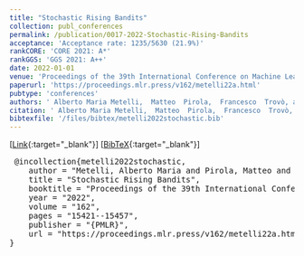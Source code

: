 ```yaml
---
title: "Stochastic Rising Bandits"
collection: publ_conferences
permalink: /publication/0017-2022-Stochastic-Rising-Bandits
acceptance: 'Acceptance rate: 1235/5630 (21.9%)'
rankCORE: 'CORE 2021: A*'
rankGGS: 'GGS 2021: A++'
date: 2022-01-01
venue: 'Proceedings of the 39th International Conference on Machine Learning (ICML)'
paperurl: 'https://proceedings.mlr.press/v162/metelli22a.html'
pubtype: 'conferences'
authors: ' Alberto Maria Metelli,  Matteo  Pirola,  Francesco  Trovò, and  Marcello  Restelli'
citation: ' Alberto Maria Metelli,  Matteo  Pirola,  Francesco  Trovò, and  Marcello  Restelli&quot;Stochastic Rising Bandits.&quot; Proceedings of the 39th International Conference on Machine Learning (ICML), 2022'
bibtexfile: '/files/bibtex/metelli2022stochastic.bib'
---
```

 [[Link](https://proceedings.mlr.press/v162/metelli22a.html){:target="_blank"}] [[BibTeX](/files/bibtex/metelli2022stochastic.bib){:target="_blank"}] 
<pre> @incollection{metelli2022stochastic,
    author = "Metelli, Alberto Maria and Pirola, Matteo and Trovò, Francesco and Restelli, Marcello",
    title = "Stochastic Rising Bandits",
    booktitle = "Proceedings of the 39th International Conference on Machine Learning ({ICML})",
    year = "2022",
    volume = "162",
    pages = "15421--15457",
    publisher = "{PMLR}",
    url = "https://proceedings.mlr.press/v162/metelli22a.html"
} </pre>
